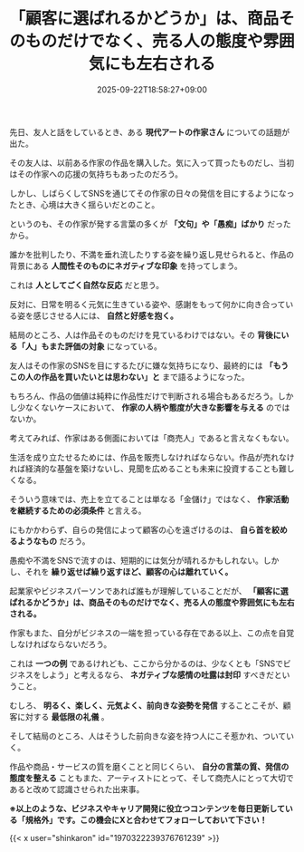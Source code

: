 ﻿---
title: "「顧客に選ばれるかどうか」は、商品そのものだけでなく、売る人の態度や雰囲気にも左右される"
date: 2025-09-22T18:58:27+09:00
draft: false
---

先日、友人と話をしているとき、ある **現代アートの作家さん** についての話題が出た。

その友人は、以前ある作家の作品を購入した。気に入って買ったものだし、当初はその作家への応援の気持ちもあったのだろう。

しかし、しばらくしてSNSを通じてその作家の日々の発信を目にするようになったとき、心境は大きく揺らいだとのこと。



というのも、その作家が発する言葉の多くが **「文句」や「愚痴」ばかり** だったから。

誰かを批判したり、不満を垂れ流したりする姿を繰り返し見せられると、作品の背景にある **人間性そのものにネガティブな印象** を持ってしまう。

これは **人としてごく自然な反応** だと思う。



反対に、日常を明るく元気に生きている姿や、感謝をもって何かに向き合っている姿を感じさせる人には、 **自然と好感を抱く。**

結局のところ、人は作品そのものだけを見ているわけではない。その **背後にいる「人」もまた評価の対象** になっている。



友人はその作家のSNSを目にするたびに嫌な気持ちになり、最終的には **「もうこの人の作品を買いたいとは思わない」と** まで語るようになった。

もちろん、作品の価値は純粋に作品性だけで判断される場合もあるだろう。しかし少なくないケースにおいて、 **作家の人柄や態度が大きな影響を与える** のではないか。



考えてみれば、作家はある側面においては「商売人」であると言えなくもない。

生活を成り立たせるためには、作品を販売しなければならない。作品が売れなければ経済的な基盤を築けないし、見聞を広めることも未来に投資することも難しくなる。

そういう意味では、売上を立てることは単なる「金儲け」ではなく、 **作家活動を継続するための必須条件** と言える。



にもかかわらず、自らの発信によって顧客の心を遠ざけるのは、 **自ら首を絞めるようなもの** だろう。

愚痴や不満をSNSで流すのは、短期的には気分が晴れるかもしれない。しかし、それを **繰り返せば繰り返すほど、顧客の心は離れていく。**



起業家やビジネスパーソンであれば誰もが理解していることだが、 **「顧客に選ばれるかどうか」は、商品そのものだけでなく、売る人の態度や雰囲気にも左右される。**

作家もまた、自分がビジネスの一端を担っている存在である以上、この点を自覚しなければならないだろう。



これは **一つの例** であるけれども、ここから分かるのは、少なくとも「SNSでビジネスをしよう」と考えるなら、 **ネガティブな感情の吐露は封印** すべきだということ。

むしろ、 **明るく、楽しく、元気よく、前向きな姿勢を発信** することこそが、顧客に対する **最低限の礼儀** 。



そして結局のところ、人はそうした前向きな姿を持つ人にこそ惹かれ、ついていく。

作品や商品・サービスの質を磨くことと同じくらい、 **自分の言葉の質、発信の態度を整える** こともまた、アーティストにとって、そして商売人にとって大切であると改めて認識させられた出来事。



**※以上のような、ビジネスやキャリア開発に役立つコンテンツを毎日更新している「規格外」です。この機会にXと合わせてフォローしておいて下さい！**



{{< x user="shinkaron" id="1970322239376761239" >}}